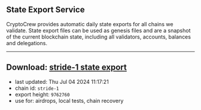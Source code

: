 ## State Export Service
CryptoCrew provides automatic daily state exports for all chains we validate. State export files can be used as genesis files and are a snapshot of the current blockchain state, including all validators, accounts, balances and delegations.

---
**Download: [stride-1 state export](https://dl-eu2.ccvalidators.com/SERVICE/stride/stride-1_export_9762760.json)**
---

- last updated: Thu Jul 04 2024 11:17:21
- chain id: `stride-1`
- export height: `9762760`
- use for: airdrops, local tests, chain recovery
